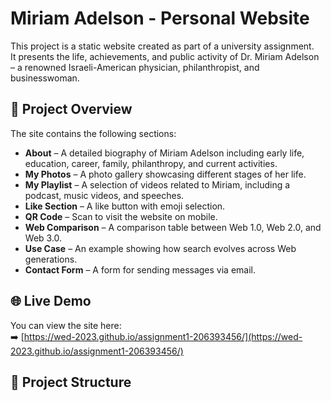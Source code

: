 # Miriam Adelson - Personal Website

This project is a static website created as part of a university assignment.  
It presents the life, achievements, and public activity of Dr. Miriam Adelson – a renowned Israeli-American physician, philanthropist, and businesswoman.

## 📄 Project Overview

The site contains the following sections:

- **About** – A detailed biography of Miriam Adelson including early life, education, career, family, philanthropy, and current activities.
- **My Photos** – A photo gallery showcasing different stages of her life.
- **My Playlist** – A selection of videos related to Miriam, including a podcast, music videos, and speeches.
- **Like Section** – A like button with emoji selection.
- **QR Code** – Scan to visit the website on mobile.
- **Web Comparison** – A comparison table between Web 1.0, Web 2.0, and Web 3.0.
- **Use Case** – An example showing how search evolves across Web generations.
- **Contact Form** – A form for sending messages via email.

## 🌐 Live Demo

You can view the site here:  
➡️ [https://wed-2023.github.io/assignment1-206393456/](https://wed-2023.github.io/assignment1-206393456/)

## 📁 Project Structure

